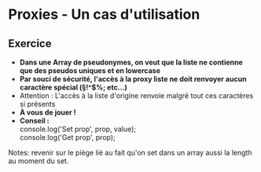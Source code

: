 <!-- .slide: class="exercice"-->

# Proxies - Un cas d'utilisation

## Exercice

- **Dans une Array de pseudonymes, on veut que la liste ne contienne que des pseudos uniques et en lowercase**
- **Par souci de sécurité, l'accès à la proxy liste ne doit renvoyer aucun caractère spécial (§!^\$%; etc...)**
- Attention : L'accès à la liste d'origine renvoie malgré tout ces caractères si présents
- **À vous de jouer !**
- **Conseil :**<br/>console.log('Set prop', prop, value);<br/>console.log('Get prop', prop);

Notes:
revenir sur le piège lié au fait qu'on set dans un array aussi la length au moment du set.
